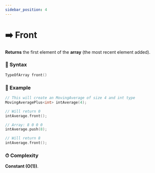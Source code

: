 ```yaml
---
sidebar_position: 4
---
```


# ➡️ Front

**Returns** the first element of the **array** (the most recent element added).

### 📝 Syntax

```cpp
TypeOfArray front()
```

### 🔮 Example

```cpp
// This will create an MovingAverage of size 4 and int type
MovingAveragePlus<int> intAverage(4);

// Will return 0
intAverage.front();

// Array: 8 0 0 0
intAverage.push(8);

// Will return 8
intAverage.front();
```

### ⏱ Complexity

**Constant (O(1))**.
